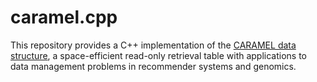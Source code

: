 # caramel.cpp

This repository provides a C++ implementation of the [CARAMEL data structure](https://arxiv.org/pdf/2305.16545.pdf), a space-efficient read-only retrieval table with applications to data management problems in recommender systems and genomics. 